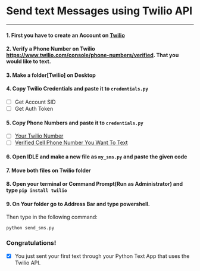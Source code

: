 # Send text Messages using Twilio API
------

#### 1. First you have to create an Account on [Twilio](http://twilio.com)

#### 2. Verify a Phone Number on Twilio https://www.twilio.com/console/phone-numbers/verified. That you would like to text.

#### 3. Make a folder[Twilio] on Desktop 

#### 4. Copy Twilio Credentials and paste it to `credentials.py`
- [ ] Get Account SID
- [ ] Get Auth Token

#### 5. Copy Phone Numbers  and paste it to `credentials.py`
- [ ] [Your Twilio Number](https://www.twilio.com/console/phone-numbers/incoming)
- [ ] [Verified Cell Phone Number You Want To Text](https://www.twilio.com/console/phone-numbers/verified)

#### 6. Open **IDLE** and make a new file as `my_sms.py` and paste the given code

#### 7. Move both files on Twilio folder

#### 8. Open your terminal or Command Prompt(Run as Administrator) and type `pip install twilio`

#### 9. On Your folder go to Address Bar and type **powershell**.
Then type in the following command:
```
python send_sms.py
```

### Congratulations!
- [X] You just sent your first text through your Python Text App that uses the Twilio API.
